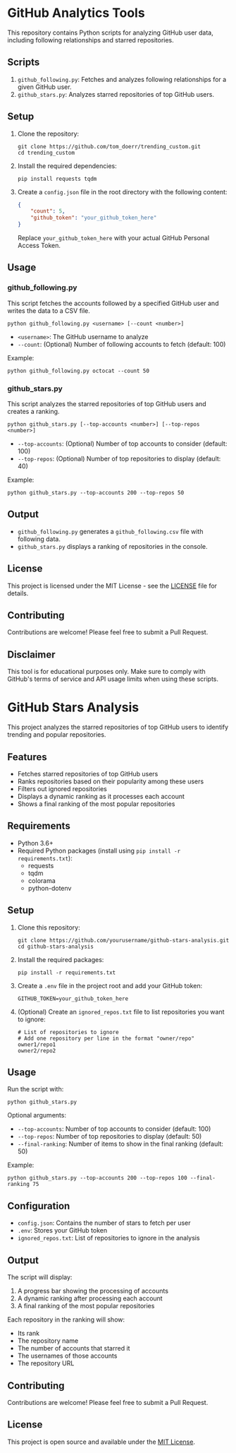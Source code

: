# GitHub Analytics Tools

This repository contains Python scripts for analyzing GitHub user data, including following relationships and starred repositories.

## Scripts

1. `github_following.py`: Fetches and analyzes following relationships for a given GitHub user.
2. `github_stars.py`: Analyzes starred repositories of top GitHub users.

## Setup

1. Clone the repository:
   ```
   git clone https://github.com/tom_doerr/trending_custom.git
   cd trending_custom
   ```

2. Install the required dependencies:
   ```
   pip install requests tqdm
   ```

3. Create a `config.json` file in the root directory with the following content:
   ```json
   {
       "count": 5,
       "github_token": "your_github_token_here"
   }
   ```
   Replace `your_github_token_here` with your actual GitHub Personal Access Token.

## Usage

### github_following.py

This script fetches the accounts followed by a specified GitHub user and writes the data to a CSV file.

```
python github_following.py <username> [--count <number>]
```

- `<username>`: The GitHub username to analyze
- `--count`: (Optional) Number of following accounts to fetch (default: 100)

Example:
```
python github_following.py octocat --count 50
```

### github_stars.py

This script analyzes the starred repositories of top GitHub users and creates a ranking.

```
python github_stars.py [--top-accounts <number>] [--top-repos <number>]
```

- `--top-accounts`: (Optional) Number of top accounts to consider (default: 100)
- `--top-repos`: (Optional) Number of top repositories to display (default: 40)

Example:
```
python github_stars.py --top-accounts 200 --top-repos 50
```

## Output

- `github_following.py` generates a `github_following.csv` file with following data.
- `github_stars.py` displays a ranking of repositories in the console.

## License

This project is licensed under the MIT License - see the [LICENSE](LICENSE) file for details.

## Contributing

Contributions are welcome! Please feel free to submit a Pull Request.

## Disclaimer

This tool is for educational purposes only. Make sure to comply with GitHub's terms of service and API usage limits when using these scripts.
# GitHub Stars Analysis

This project analyzes the starred repositories of top GitHub users to identify trending and popular repositories.

## Features

- Fetches starred repositories of top GitHub users
- Ranks repositories based on their popularity among these users
- Filters out ignored repositories
- Displays a dynamic ranking as it processes each account
- Shows a final ranking of the most popular repositories

## Requirements

- Python 3.6+
- Required Python packages (install using `pip install -r requirements.txt`):
  - requests
  - tqdm
  - colorama
  - python-dotenv

## Setup

1. Clone this repository:
   ```
   git clone https://github.com/yourusername/github-stars-analysis.git
   cd github-stars-analysis
   ```

2. Install the required packages:
   ```
   pip install -r requirements.txt
   ```

3. Create a `.env` file in the project root and add your GitHub token:
   ```
   GITHUB_TOKEN=your_github_token_here
   ```

4. (Optional) Create an `ignored_repos.txt` file to list repositories you want to ignore:
   ```
   # List of repositories to ignore
   # Add one repository per line in the format "owner/repo"
   owner1/repo1
   owner2/repo2
   ```

## Usage

Run the script with:

```
python github_stars.py
```

Optional arguments:
- `--top-accounts`: Number of top accounts to consider (default: 100)
- `--top-repos`: Number of top repositories to display (default: 50)
- `--final-ranking`: Number of items to show in the final ranking (default: 50)

Example:
```
python github_stars.py --top-accounts 200 --top-repos 100 --final-ranking 75
```

## Configuration

- `config.json`: Contains the number of stars to fetch per user
- `.env`: Stores your GitHub token
- `ignored_repos.txt`: List of repositories to ignore in the analysis

## Output

The script will display:
1. A progress bar showing the processing of accounts
2. A dynamic ranking after processing each account
3. A final ranking of the most popular repositories

Each repository in the ranking will show:
- Its rank
- The repository name
- The number of accounts that starred it
- The usernames of those accounts
- The repository URL

## Contributing

Contributions are welcome! Please feel free to submit a Pull Request.

## License

This project is open source and available under the [MIT License](LICENSE).
